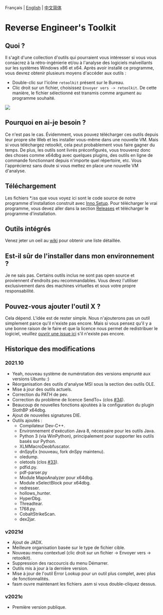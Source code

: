 Français | [English](./README.md) | [中文简体](./README_zh_CN.md)

# Reverse Engineer's Toolkit

## Quoi ?

Il s'agit d'une collection d'outils qui pourraient vous intéresser si vous vous consacrez à la rétro-ingénierie et/ou à l'analyse des logiciels malveillants sur les systèmes Windows x86 et x64. Après avoir installé ce programme, vous devrez obtenir plusieurs moyens d'accéder aux outils :

* Double-clic sur l'icône `retoolkit` présent sur le Bureau.
* Clic droit sur un fichier, choisissez `Envoyer vers -> retoolkit`. De cette manière, le fichier sélectionné est transmis comme argument au programme souhaité.

![](assets/retoolkit.gif)

## Pourquoi en ai-je besoin ?

Ce n'est pas le cas. Évidemment, vous pouvez télécharger ces outils depuis leur propre site Web et les installer vous-même dans une nouvelle VM. Mais si vous téléchargez retoolkit, cela peut probablement vous faire gagner du temps. De plus, les outils sont livrés préconfigurés, vous trouverez donc des choses comme x64dbg avec quelques plugins, des outils en ligne de commande fonctionnant depuis n'importe quel répertoire, etc. Vous l'apprécierez sans doute si vous mettez en place une nouvelle VM d'analyse.

## Téléchargement

Les fichiers *.iss que vous voyez ici sont le code source de notre programme d'installation construit avec [Inno Setup](https://jrsoftware.org/isinfo.php). Pour télécharger le vrai programme, vous devez aller dans la section [Releases](https://github.com/mentebinaria/retoolkit/releases) et télécharger le programme d'installation.

## Outils intégrés

Venez jeter un oeil au [wiki](https://github.com/mentebinaria/retoolkit/wiki) pour obtenir une liste détaillée.

## Est-il sûr de l'installer dans mon environnement ?

Je ne sais pas. Certains outils inclus ne sont pas open source et proviennent d'endroits peu recommandables. Vous devez l'utiliser exclusivement dans des machines virtuelles et sous votre propre responsabilité.

## Pouvez-vous ajouter l'outil X ?

Cela dépend. L'idée est de rester simple. Nous n'ajouterons pas un outil simplement parce qu'il n'existe pas encore. Mais si vous pensez qu'il y a une bonne raison de le faire et que la licence nous permet de redistribuer le logiciel, veuillez [ouvrir une issue ici](https://github.com/mentebinaria/retoolkit/issues?q=label%3Atool-request+) s'il n'existe pas encore.

## Historique des modifications

### 2021.10

* Yeah, nouveau système de numérotation des versions emprunté aux versions Ubuntu :)
* Réorganisation des outils d'analyse MSI sous la section des outils OLE.
* Mise à jour des outils actuels.
* Correction du PATH de pev.
* Correction du problème de licence SendTo+ (clos [#34](https://github.com/mentebinaria/retoolkit/issues/34)).
* Beaucoup de nouvelles fonctions ajoutées à la configuration du plugin SlothBP x64dbg.
* Ajout de nouvelles signatures DIE.
* Outils ajoutés :
    * Compilateur Dev-C++.
    * Environnement d'exécution Java 8, nécessaire pour les outils Java.
    * Python 3 (via WinPython), principalement pour supporter les outils basés sur Python.
    * XLMMacroDeobfuscator.
    * dnSpyEx (nouveau, fork dnSpy maintenu).  
    * oledump.
    * oletools (clos [#33](https://github.com/mentebinaria/retoolkit/issues/33)).
    * pdfid.py.
    * pdf-parser.py
    * Module MapoAnalyzer pour x64dbg.
    * Module xSelectBlock pour x64dbg.
    * redresser.
    * hollows_hunter.
    * HyperDbg.
    * Threadtear.
    * 1768.py.
    * CobaltStrikeScan.
    * dex2jar.

### v2021d

* Ajout de JADX.
* Meilleure organisation basée sur le type de fichier cible.
* Nouveau menu contextuel (clic droit sur un fichier -> Envoyer vers -> retoolkit).
* Suppression des raccourcis du menu Démarrer.
* Outils mis à jour à la dernière version.
* Mise à jour de l'outil Error Lookup pour un outil plus complet, avec plus de fonctionnalités.
* fasm ouvre maintenant les fichiers .asm si vous double-cliquez dessus.

### v2021c
* Première version publique.
